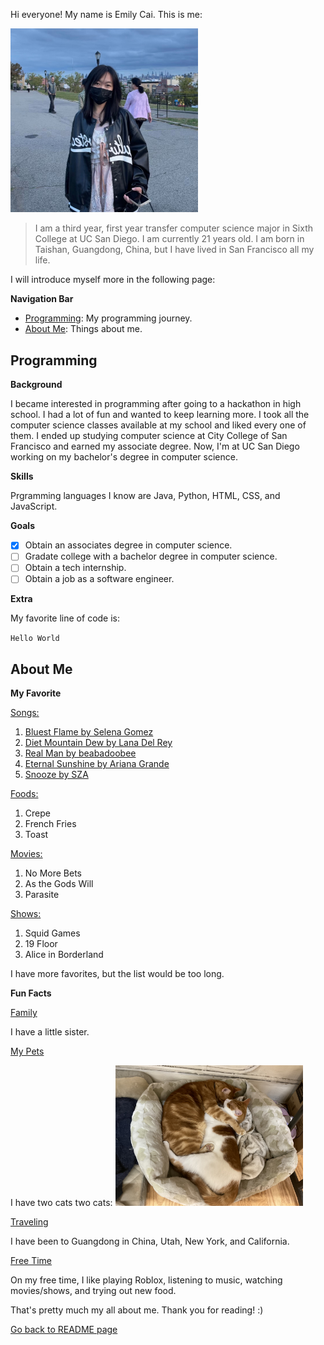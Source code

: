 Hi everyone! My name is Emily Cai. This is me:

<picture>
  <img src="IMG_5477.jpg" alt="picture of me" width="300">
</picture>

>I am a third year, first year transfer computer science major in Sixth College at UC San Diego. I am currently 21 years old. I am born in Taishan, Guangdong, China, but I have lived in San Francisco all my life.

I will introduce myself more in the following page:

**Navigation Bar**
- [Programming](#programming):
  My programming journey.
- [About Me](#about-me): Things about me.

## Programming

**Background**

I became interested in programming after going to a hackathon in high school. I had a lot of fun and wanted to keep learning more. I took all the computer science classes available at my school and liked every one of them. I ended up studying computer science at City College of San Francisco and earned my associate degree. Now, I'm at UC San Diego working on my bachelor's degree in computer science.

**Skills**

Prgramming languages I know are Java, Python, HTML, CSS, and JavaScript.

**Goals**
- [x] Obtain an associates degree in computer science.
- [ ] Gradate college with a bachelor degree in computer science.
- [ ] Obtain a tech internship.
- [ ] Obtain a job as a software engineer.

**Extra**

My favorite line of code is:

`Hello World`

## About Me

**My Favorite**

<ins>Songs:</ins>

1. [Bluest Flame by Selena Gomez](https://www.youtube.com/watch?v=1rwaerqUupM)
2. [Diet Mountain Dew by Lana Del Rey](https://www.youtube.com/watch?v=qtBxUoUkG8s)
3. [Real Man by beabadoobee](https://www.youtube.com/watch?v=nl0e7yzOUwM)
4. [Eternal Sunshine by Ariana Grande](https://www.youtube.com/watch?v=dS_HLHozs1E)
5. [Snooze by SZA](https://www.youtube.com/watch?v=LDY_XyxBu8A)


<ins>Foods:</ins>
1. Crepe
2. French Fries
3. Toast

<ins>Movies:</ins>
1. No More Bets
2. As the Gods Will
3. Parasite

<ins>Shows:</ins>
1. Squid Games
2. 19 Floor
3. Alice in Borderland

I have more favorites, but the list would be too long.

**Fun Facts**

<ins>Family</ins>

I have a little sister.

<ins>My Pets</ins>

I have two cats two cats:
<picture>
  <img src="IMG_3476.jpeg" alt="picture of cats" width="300">
</picture>

<ins>Traveling</ins>

I have been to Guangdong in China, Utah, New York, and California.

<ins>Free Time</ins>

On my free time, I like playing Roblox, listening to music, watching movies/shows, and trying out new food.

That's pretty much my all about me. Thank you for reading! :)


[Go back to README page](README.md)
